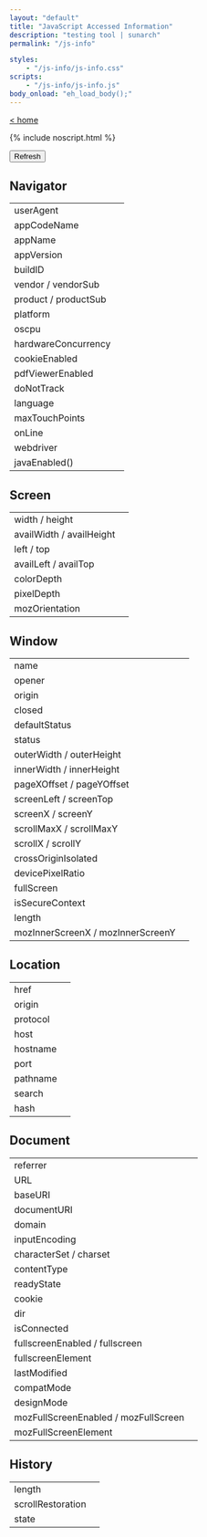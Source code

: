 ```yaml
---
layout: "default"
title: "JavaScript Accessed Information"
description: "testing tool | sunarch"
permalink: "/js-info"

styles:
    - "/js-info/js-info.css"
scripts:
    - "/js-info/js-info.js"
body_onload: "eh_load_body();"
---
```

<!--
This Source Code Form is subject to the terms of the Mozilla Public
License, v. 2.0. If a copy of the MPL was not distributed with this
file, You can obtain one at http://mozilla.org/MPL/2.0/.
-->

[< home](../index.md)

{% include noscript.html %}

<input type="button" class="refreshbutton" onClick="eh_button_refresh();" value="Refresh" />

## Navigator

<table class="jsinfo">
    <tbody>
        <tr>
            <td>userAgent</td>
            <td id="navigator_userAgent"></td>
        </tr>
        <tr>
            <td>appCodeName</td>
            <td id="navigator_appCodeName"></td>
        </tr>
        <tr>
            <td>appName</td>
            <td id="navigator_appName"></td>
        </tr>
        <tr>
            <td>appVersion</td>
            <td id="navigator_appVersion"></td>
        </tr>
        <tr>
            <td>buildID</td>
            <td id="navigator_buildID"></td>
        </tr>
        <tr>
            <td>vendor / vendorSub</td>
            <td>
                <span id="navigator_vendor" class="item-first"></span>
                <span id="navigator_vendorSub" class="item-second"></span>
            </td>
        </tr>
        <tr>
            <td>product / productSub</td>
            <td>
                <span id="navigator_product" class="item-first"></span>
                <span id="navigator_productSub" class="item-second"></span>
            </td>
        </tr>
        <tr>
            <td>platform</td>
            <td id="navigator_platform"></td>
        </tr>
        <tr>
            <td>oscpu</td>
            <td id="navigator_oscpu"></td>
        </tr>
        <tr>
            <td>hardwareConcurrency</td>
            <td id="navigator_hardwareConcurrency"></td>
        </tr>
        <tr>
            <td>cookieEnabled</td>
            <td id="navigator_cookieEnabled"></td>
        </tr>
        <tr>
            <td>pdfViewerEnabled</td>
            <td id="navigator_pdfViewerEnabled"></td>
        </tr>
        <tr>
            <td>doNotTrack</td>
            <td id="navigator_doNotTrack"></td>
        </tr>
        <tr>
            <td>language</td>
            <td id="navigator_language"></td>
        </tr>
        <tr>
            <td>maxTouchPoints</td>
            <td id="navigator_maxTouchPoints"></td>
        </tr>
        <tr>
            <td>onLine</td>
            <td id="navigator_onLine"></td>
        </tr>
        <tr>
            <td>webdriver</td>
            <td id="navigator_webdriver"></td>
        </tr>
        <tr>
            <td>javaEnabled()</td>
            <td id="navigator_javaEnabled_fn"></td>
        </tr>
    </tbody>
</table>

## Screen

<table class="jsinfo">
    <tbody>
        <tr>
            <td>width / height</td>
            <td>
                <span id="screen_width" class="item-first"></span>
                <span id="screen_height" class="item-second"></span>
            </td>
        </tr>
        <tr>
            <td>availWidth / availHeight</td>
            <td>
                <span id="screen_availWidth" class="item-first"></span>
                <span id="screen_availHeight" class="item-second"></span>
            </td>
        </tr>
        <tr>
            <td>left / top</td>
            <td>
                <span id="screen_left" class="item-first"></span>
                <span id="screen_top" class="item-second"></span>
            </td>
        </tr>
        <tr>
            <td>availLeft / availTop</td>
            <td>
                <span id="screen_availLeft" class="item-first"></span>
                <span id="screen_availTop" class="item-second"></span>
            </td>
        </tr>
        <tr>
            <td>colorDepth</td>
            <td id="screen_colorDepth"></td>
        </tr>
        <tr>
            <td>pixelDepth</td>
            <td id="screen_pixelDepth"></td>
        </tr>
        <tr>
            <td>mozOrientation</td>
            <td id="screen_mozOrientation"></td>
        </tr>
    </tbody>
</table>

## Window

<table class="jsinfo">
    <tbody>
        <tr>
            <td>name</td>
            <td id="window_name"></td>
        </tr>
        <tr>
            <td>opener</td>
            <td id="window_opener"></td>
        </tr>
        <tr>
            <td>origin</td>
            <td id="window_origin"></td>
        </tr>
        <tr>
            <td>closed</td>
            <td id="window_closed"></td>
        </tr>
        <tr>
            <td>defaultStatus</td>
            <td id="window_defaultStatus"></td>
        </tr>
        <tr>
            <td>status</td>
            <td id="window_status"></td>
        </tr>
        <tr>
            <td>outerWidth / outerHeight</td>
            <td>
                <span id="window_outerWidth" class="item-first"></span>
                <span id="window_outerHeight" class="item-second"></span>
            </td>
        </tr>
        <tr>
            <td>innerWidth / innerHeight</td>
            <td>
                <span id="window_innerWidth" class="item-first"></span>
                <span id="window_innerHeight" class="item-second"></span>
            </td>
        </tr>
        <tr>
            <td>pageXOffset / pageYOffset</td>
            <td>
                <span id="window_pageXOffset" class="item-first"></span>
                <span id="window_pageYOffset" class="item-second"></span>
            </td>
        </tr>
        <tr>
            <td>screenLeft / screenTop</td>
            <td>
                <span id="window_screenLeft" class="item-first"></span>
                <span id="window_screenTop" class="item-second"></span>
            </td>
        </tr>
        <tr>
            <td>screenX / screenY</td>
            <td>
                <span id="window_screenX" class="item-first"></span>
                <span id="window_screenY" class="item-second"></span>
            </td>
        </tr>
        <tr>
            <td>scrollMaxX / scrollMaxY</td>
            <td>
                <span id="window_scrollMaxX" class="item-first"></span>
                <span id="window_scrollMaxY" class="item-second"></span>
            </td>
        </tr>
        <tr>
            <td>scrollX / scrollY</td>
            <td>
                <span id="window_scrollX" class="item-first"></span>
                <span id="window_scrollY" class="item-second"></span>
            </td>
        </tr>
        <tr>
            <td>crossOriginIsolated</td>
            <td id="window_crossOriginIsolated"></td>
        </tr>
        <tr>
            <td>devicePixelRatio</td>
            <td id="window_devicePixelRatio"></td>
        </tr>
        <tr>
            <td>fullScreen</td>
            <td id="window_fullScreen"></td>
        </tr>
        <tr>
            <td>isSecureContext</td>
            <td id="window_isSecureContext"></td>
        </tr>
        <tr>
            <td>length</td>
            <td id="window_length"></td>
        </tr>
        <tr>
            <td>mozInnerScreenX / mozInnerScreenY</td>
            <td>
                <span id="window_mozInnerScreenX" class="item-first"></span>
                <span id="window_mozInnerScreenY" class="item-second"></span>
            </td>
        </tr>
    </tbody>
</table>

## Location

<table class="jsinfo">
    <tbody>
        <tr>
            <td>href</td>
            <td id="location_href"></td>
        </tr>
        <tr>
            <td>origin</td>
            <td id="location_origin"></td>
        </tr>
        <tr>
            <td>protocol</td>
            <td id="location_protocol"></td>
        </tr>
        <tr>
            <td>host</td>
            <td id="location_host"></td>
        </tr>
        <tr>
            <td>hostname</td>
            <td id="location_hostname"></td>
        </tr>
        <tr>
            <td>port</td>
            <td id="location_port"></td>
        </tr>
        <tr>
            <td>pathname</td>
            <td id="location_pathname"></td>
        </tr>
        <tr>
            <td>search</td>
            <td id="location_search"></td>
        </tr>
        <tr>
            <td>hash</td>
            <td id="location_hash"></td>
        </tr>
    </tbody>
</table>

## Document

<table class="jsinfo">
    <tbody>
        <tr>
            <td>referrer</td>
            <td id="document_referrer"></td>
        </tr>
        <tr>
            <td>URL</td>
            <td id="document_URL"></td>
        </tr>
        <tr>
            <td>baseURI</td>
            <td id="document_baseURI"></td>
        </tr>
        <tr>
            <td>documentURI</td>
            <td id="document_documentURI"></td>
        </tr>
        <tr>
            <td>domain</td>
            <td id="document_domain"></td>
        </tr>
        <tr>
            <td>inputEncoding</td>
            <td id="document_inputEncoding"></td>
        </tr>
        <tr>
            <td>characterSet / charset</td>
            <td>
                <span id="document_characterSet" class="item-first"></span>
                <span id="document_charset" class="item-second"></span>
            </td>
        </tr>
        <tr>
            <td>contentType</td>
            <td id="document_contentType"></td>
        </tr>
        <tr>
            <td>readyState</td>
            <td id="document_readyState"></td>
        </tr>
        <tr>
            <td>cookie</td>
            <td id="document_cookie"></td>
        </tr>
        <tr>
            <td>dir</td>
            <td id="document_dir"></td>
        </tr>
        <tr>
            <td>isConnected</td>
            <td id="document_isConnected"></td>
        </tr>
        <tr>
            <td>fullscreenEnabled / fullscreen</td>
            <td>
                <span id="document_fullscreenEnabled" class="item-first"></span>
                <span id="document_fullscreen" class="item-second"></span>
            </td>
        </tr>
        <tr>
            <td>fullscreenElement</td>
            <td id="document_fullscreenElement"></td>
        </tr>
        <tr>
            <td>lastModified</td>
            <td id="document_lastModified"></td>
        </tr>
        <tr>
            <td>compatMode</td>
            <td id="document_compatMode"></td>
        </tr>
        <tr>
            <td>designMode</td>
            <td id="document_designMode"></td>
        </tr>
        <tr>
            <td>mozFullScreenEnabled / mozFullScreen</td>
            <td>
                <span id="document_mozFullScreenEnabled" class="item-first"></span>
                <span id="document_mozFullScreen" class="item-second"></span>
            </td>
        </tr>
        <tr>
            <td>mozFullScreenElement</td>
            <td id="document_mozFullScreenElement"></td>
        </tr>
    </tbody>
</table>

## History

<table class="jsinfo">
    <tbody>
        <tr>
            <td>length</td>
            <td id="history_length"></td>
        </tr>
        <tr>
            <td>scrollRestoration</td>
            <td id="history_scrollRestoration"></td>
        </tr>
        <tr>
            <td>state</td>
            <td id="history_state"></td>
        </tr>
    </tbody>
</table>
